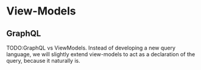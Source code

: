 # View-Models

## GraphQL
TODO:GraphQL vs ViewModels. Instead of developing a new query language, we will
slightly extend view-models to act as a declaration of the query, because it
naturally is.
